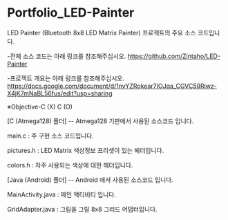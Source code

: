 # Portfolio_LED-Painter
LED Painter (Bluetooth 8x8 LED Matrix Painter) 프로젝트의 주요 소스 코드입니다.

-전체 소스 코드는 아래 링크를 참조해주십시오.
https://github.com/Zintaho/LED-Painter

-프로젝트 개요는 아래 링크를 참조해주십시오.
https://docs.google.com/document/d/1nvYZRokear7IOJqa_CGVC59Riwz-X4jK7mNaBL56fus/edit?usp=sharing

※Objective-C (X) C (O)

[C (Atmega128) 폴더] -- Atmega128 기판에서 사용된 소스코드 입니다.


main.c : 주 구현 소스 코드입니다.

pictures.h : LED Matrix 색상정보 프리셋이 있는 헤더입니다.

colors.h : 자주 사용되는 색상에 대한 헤더입니다.


[Java (Android) 폴더] -- Android 에서 사용된 소스코드 입니다.

MainActivity.java : 메인 액티비티 입니다.

GridAdapter.java : 그림을 그릴 8x8 그리드 어댑터입니다.


